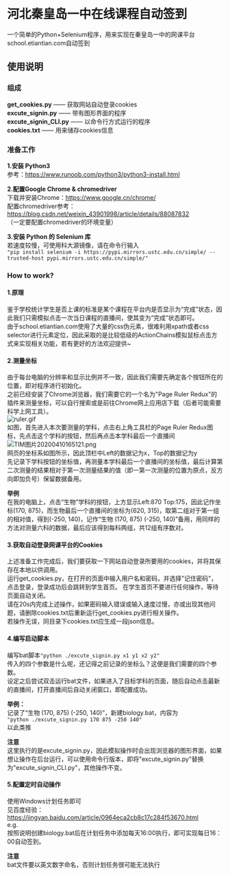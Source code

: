 # 河北秦皇岛一中在线课程自动签到
一个简单的Python+Selenium程序，用来实现在秦皇岛一中的网课平台school.etiantian.com自动签到
## 使用说明
### 组成  
**get_cookies.py** —— 获取网站自动登录cookies  
**excute_signin.py** —— 带有图形界面的程序  
**excute_signin_CLI.py** —— 以命令行方式运行的程序  
**cookies.txt** —— 用来储存cookies信息   
  
### 准备工作
**1.安装 Python3**  
参考：https://www.runoob.com/python3/python3-install.html  
  
**2.配置Google Chrome & chromedriver**  
下载并安装Chrome：https://www.google.cn/chrome/  
配置chromedriver参考：https://blog.csdn.net/weixin_43901998/article/details/88087832  
（一定要配置chromedriver的环境变量）

**3.安装 Python 的 Selenium 库**  
若速度较慢，可使用科大源镜像，请在命令行输入  
`"pip install selenium -i https://pypi.mirrors.ustc.edu.cn/simple/ --trusted-host pypi.mirrors.ustc.edu.cn/simple/"`  
  
### How to work?
#### 1.原理
鉴于学校统计学生是否上课的标准是某个课程在平台内是否显示为“完成”状态，因此我们只需模拟点击一次当日课程的直播间，使其变为“完成”状态即可。  
由于school.etiantian.com使用了大量的css伪元素，很难利用xpath或者css selector进行元素定位，因此采取的是比较低级的ActionChains模拟鼠标点击方式来实现相关功能，若有更好的方法欢迎提供~  
  
#### 2.测量坐标  
由于每台电脑的分辨率和显示比例并不一致，因此我们需要先确定各个按钮所在的位置，即对程序进行初始化。   
之前已经安装了Chrome浏览器，我们需要它的一个名为"Page Ruler Redux"的插件来测量坐标，可以自行搜索或是前往Chrome网上应用店下载（后者可能需要科学上网工具）。  
![ruler.gif](https://i.loli.net/2020/04/10/iAdIauV8rJPKMH4.gif)  
如图，首先进入本次要测量的学科，点击右上角工具栏的Page Ruler Redux图标，先点击这个学科的按钮，然后再点击本学科最后一个直播间  
![TIM图片20200410165121.png](https://i.loli.net/2020/04/10/WJ6ihsZ9LyXkCHv.png)  
网页的坐标系如图所示，因此顶栏中Left的数据记为x，Top的数据记为y  
先记录下学科按钮的坐标值，再测量本学科最后一个直播间的坐标值，最后计算第二次测量的结果相对于第一次测量结果的值（即一第一次测量的位置为原点，反方向即加负号）保留数据备用。  
  
**举例**  
在我的电脑上，点击“生物”学科的按钮，上方显示Left:870 Top:175，因此记作坐标(170, 875)，而生物最后一个直播间的坐标为(620, 315)，取第二组对于第一组的相对值，得到(-250, 140)，记作“生物 (170, 875) (-250, 140)”备用，用同样的方法对测量六科的数据，最后应该得到每科两组，共12组有序数对。  
  
#### 3.获取自动登录网课平台的Cookies  
上述准备工作完成后，我们要获取一下网站自动登录所要用的cookies，并将其保存在本地以供调用。  
运行get_cookies.py，在打开的页面中输入用户名和密码，并选择"记住密码"，点击登录，登录成功后会跳转到学生首页。
在学生首页不要进行任何操作，等待页面自动关闭。  
请在20s内完成上述操作，如果密码输入错误或输入速度过慢，亦或出现其他问题，请删除cookies.txt后重新运行get_cookies.py进行相关操作。  
若操作无误，同目录下cookies.txt应生成一段json信息。
  
#### 4.编写启动脚本  
编写bat脚本`"python ./excute_signin.py x1 y1 x2 y2"`  
传入的四个参数是什么呢，还记得之前记录的坐标么？这便是我们需要的四个参数。  
设定之后尝试双击运行bat文件，如果进入了目标学科的页面，随后自动点击最新的直播间，打开直播间后自动关闭窗口，即配置成功。  
  
**举例：**  
记录了“生物 (170, 875) (-250, 140)”，新建biology.bat，内容为  
`"python ./excute_signin.py 170 875 -250 140"`  
以此类推  
  
**注意**  
这里执行的是excute_signin.py，因此模拟操作时会出现浏览器的图形界面，如果想让操作在后台运行，可以使用命令行版本，即将"excute_signin.py"替换为"excute_signin_CLI.py"，其他操作不变。
  
#### 5.配置定时自动操作  
使用Windows计划任务即可  
见百度经验：https://jingyan.baidu.com/article/0964eca2cb8c17c284f53670.html  
e.g.  
按照说明创建biology.bat后在计划任务中添加每天16:00执行，即可实现每日16：00自动签到。  
  
**注意**  
bat文件要以英文数字命名，否则计划任务很可能无法执行  
